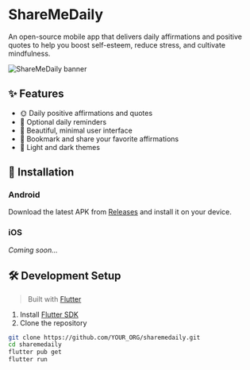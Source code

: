 # ShareMeDaily

An open-source mobile app that delivers daily affirmations and positive quotes to help you boost self-esteem, reduce stress, and cultivate mindfulness.

![ShareMeDaily banner](screenshots/banner.png)

## ✨ Features

- 🌞 Daily positive affirmations and quotes
- 🔔 Optional daily reminders
- 🎨 Beautiful, minimal user interface
- 📝 Bookmark and share your favorite affirmations
- 🌙 Light and dark themes

## 🚀 Installation

### Android

Download the latest APK from [Releases](https://github.com/YOUR_ORG/sharemedaily/releases) and install it on your device.

### iOS

_Coming soon..._

## 🛠️ Development Setup

> Built with [Flutter](https://flutter.dev)

1. Install [Flutter SDK](https://docs.flutter.dev/get-started/install)
2. Clone the repository

```bash
git clone https://github.com/YOUR_ORG/sharemedaily.git
cd sharemedaily
flutter pub get
flutter run
